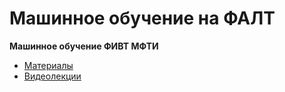 # Машинное обучение на ФАЛТ

__Машинное обучение ФИВТ МФТИ__
- [Материалы](https://github.com/ml-mipt)
- [Видеолекции](https://www.youtube.com/playlist?list=PL4_hYwCyhAvasRqzz4w562ce0esEwS0Mt)
